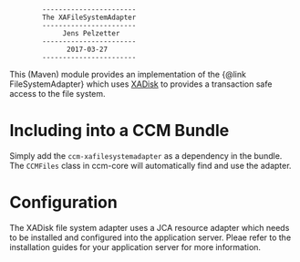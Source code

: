             -----------------------
            The XAFileSystemAdapter
            -----------------------
                 Jens Pelzetter
            -----------------------
                  2017-03-27
            -----------------------

This (Maven) module provides an implementation of the {@link FileSystemAdapter} 
which uses [XADisk](http://xadisk.java.net) to provides a transaction safe 
access to the file system. 

# Including into a CCM Bundle

Simply add the `ccm-xafilesystemadapter` as a dependency in the bundle. The
`CCMFiles` class in ccm-core will automatically find and use the adapter.

# Configuration

The XADisk file system adapter uses a JCA resource adapter which needs to be
installed and configured into the application server. Pleae refer to the
installation guides for your application server for more information.

 
